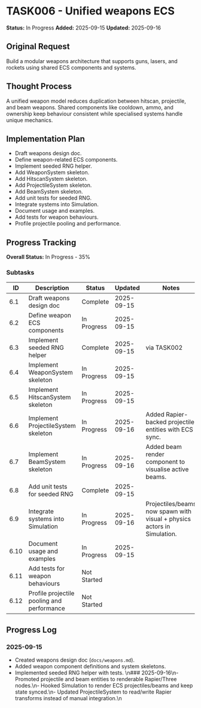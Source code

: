 # TASK006 - Unified weapons ECS

**Status:** In Progress
**Added:** 2025-09-15
**Updated:** 2025-09-16

## Original Request
Build a modular weapons architecture that supports guns, lasers, and rockets using shared ECS components and systems.

## Thought Process
A unified weapon model reduces duplication between hitscan, projectile, and beam weapons. Shared components like cooldown, ammo, and ownership keep behaviour consistent while specialised systems handle unique mechanics.

## Implementation Plan
- Draft weapons design doc.
- Define weapon-related ECS components.
- Implement seeded RNG helper.
- Add WeaponSystem skeleton.
- Add HitscanSystem skeleton.
- Add ProjectileSystem skeleton.
- Add BeamSystem skeleton.
- Add unit tests for seeded RNG.
- Integrate systems into Simulation.
- Document usage and examples.
- Add tests for weapon behaviours.
- Profile projectile pooling and performance.

## Progress Tracking

**Overall Status:** In Progress - 35%

### Subtasks
| ID | Description | Status | Updated | Notes |
|----|-------------|--------|---------|-------|
| 6.1 | Draft weapons design doc | Complete | 2025-09-15 | |
| 6.2 | Define weapon ECS components | In Progress | 2025-09-15 | |
| 6.3 | Implement seeded RNG helper | Complete | 2025-09-15 | via TASK002 |
| 6.4 | Implement WeaponSystem skeleton | In Progress | 2025-09-15 | |
| 6.5 | Implement HitscanSystem skeleton | In Progress | 2025-09-15 | |
| 6.6 | Implement ProjectileSystem skeleton | In Progress | 2025-09-16 | Added Rapier-backed projectile entities with ECS sync. |
| 6.7 | Implement BeamSystem skeleton | In Progress | 2025-09-16 | Added beam render component to visualise active beams. |
| 6.8 | Add unit tests for seeded RNG | Complete | 2025-09-15 | |
| 6.9 | Integrate systems into Simulation | In Progress | 2025-09-16 | Projectiles/beams now spawn with visual + physics actors in Simulation. |
| 6.10 | Document usage and examples | In Progress | 2025-09-15 | |
| 6.11 | Add tests for weapon behaviours | Not Started |  | |
| 6.12 | Profile projectile pooling and performance | Not Started |  | |

## Progress Log
### 2025-09-15
- Created weapons design doc (`docs/weapons.md`).
- Added weapon component definitions and system skeletons.
- Implemented seeded RNG helper with tests.
\n### 2025-09-16\n- Promoted projectile and beam entities to renderable Rapier/Three nodes.\n- Hooked Simulation to render ECS projectiles/beams and keep state synced.\n- Updated ProjectileSystem to read/write Rapier transforms instead of manual integration.\n
